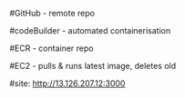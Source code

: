 #GitHub - remote repo

#codeBuilder - automated containerisation

#ECR - container repo

#EC2 - pulls & runs latest image, deletes old 

#site: http://13.126.207.12:3000
